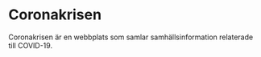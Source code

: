 # Coronakrisen
Coronakrisen är en webbplats som samlar samhällsinformation relaterade till COVID-19.
